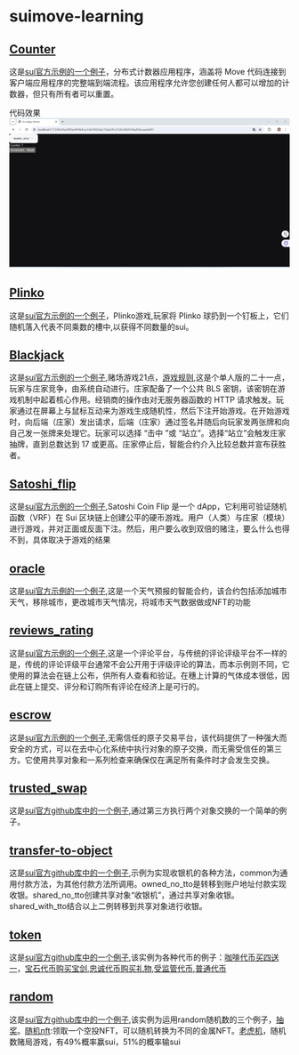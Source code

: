 # suimove-learning
## [Counter](Counter)
这是[sui官方示例的一个例子](https://docs.sui.io/guides/developer/app-examples/e2e-counter)，分布式计数器应用程序，涵盖将 Move 代码连接到客户端应用程序的完整端到端流程。该应用程序允许您创建任何人都可以增加的计数器，但只有所有者可以重置。  

代码效果  
![alt text](Counter/image.png)

## [Plinko](plinko)
这是[sui官方示例的一个例子](https://docs.sui.io/guides/developer/app-examples/plinko)，Plinko游戏,玩家将 Plinko 球扔到一个钉板上，它们随机落入代表不同乘数的槽中,以获得不同数量的sui。

## [Blackjack](blackjack)
这是[sui官方示例的一个例子](https://docs.sui.io/guides/developer/app-examples/blackjack),赌场游戏21点，[游戏规则](https://baike.baidu.com/item/21%E7%82%B9/5481683),这是个单人版的二十一点，玩家与庄家竞争，由系统自动进行。庄家配备了一个公共 BLS 密钥，该密钥在游戏机制中起着核心作用。经销商的操作由对无服务器函数的 HTTP 请求触发。玩家通过在屏幕上与鼠标互动来为游戏生成随机性，然后下注开始游戏。在开始游戏时，向后端（庄家）发出请求，后端（庄家）通过签名并随后向玩家发两张牌和向自己发一张牌来处理它。玩家可以选择 “击中 ”或 “站立”。选择“站立”会触发庄家抽牌，直到总数达到 17 或更高。庄家停止后，智能合约介入比较总数并宣布获胜者。

## [Satoshi_flip](satoshi_flip)
这是[sui官方示例的一个例子](https://docs.sui.io/guides/developer/app-examples/coin-flip),Satoshi Coin Flip 是一个 dApp，它利用可验证随机函数（VRF）在 Sui 区块链上创建公平的硬币游戏。用户（人类）与庄家（模块）进行游戏，并对正面或反面下注。然后，用户要么收到双倍的赌注，要么什么也得不到，具体取决于游戏的结果

## [oracle](oracle)
这是[sui官方示例的一个例子](https://docs.sui.io/guides/developer/app-examples/weather-oracle),这是一个天气预报的智能合约，该合约包括添加城市天气，移除城市，更改城市天气情况，将城市天气数据做成NFT的功能

## [reviews_rating](reviews_rating)
这是[sui官方示例的一个例子](https://docs.sui.io/guides/developer/app-examples/reviews-rating),这是一个评论平台，与传统的评论评级平台不一样的是，传统的评论评级平台通常不会公开用于评级评论的算法，而本示例则不同，它使用的算法会在链上公布，供所有人查看和验证。在穗上计算的气体成本很低，因此在链上提交、评分和订购所有评论在经济上是可行的。

## [escrow](escrow)
这是[sui官方示例的一个例子](https://docs.sui.io/guides/developer/app-examples/trustless-swap),无需信任的原子交易平台，该代码提供了一种强大而安全的方式，可以在去中心化系统中执行对象的原子交换，而无需受信任的第三方。它使用共享对象和一系列检查来确保仅在满足所有条件时才会发生交换。

## [trusted_swap](trusted_swap)
这是[sui官方github库中的一个例子](https://github.com/MystenLabs/sui/blob/main/examples/move/trusted_swap/sources/example.move),通过第三方执行两个对象交换的一个简单的例子。

## [transfer-to-object](transfer-to-object)
这是[sui官方github库中的一个例子](https://github.com/MystenLabs/sui/tree/main/examples/move/transfer-to-object),示例为实现收银机的各种方法，common为通用付款方法，为其他付款方法所调用。owned_no_tto是转移到账户地址付款实现收银。shared_no_tto创建共享对象“收银机”，通过共享对象收银。shared_with_tto结合以上二例转移到共享对象进行收银。

## [token](token)
这是[sui官方github库中的一个例子](https://github.com/MystenLabs/sui/tree/main/examples/move/token),该实例为各种代币的例子：[咖啡代币买四送一](token\sources\coffee.move)，[宝石代币购买宝剑](token\sources\gems.move),[忠诚代币购买礼物](token\sources\loyalty.move),[受监管代币](token\sources\regulated_token.move),[普通代币](token\sources\simple_token.move)

## [random](random)
这是[sui官方github库中的一个例子](https://github.com/MystenLabs/sui/tree/main/examples/move/random),该实例为运用random随机数的三个例子，[抽奖](random\raffles)。[随机nft](random\random_nft):领取一个空投NFT，可以随机转换为不同的金属NFT。[老虎机](random\slot_machine)，随机数赌局游戏，有49%概率赢sui，51%的概率输sui